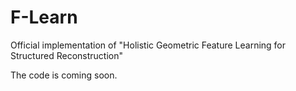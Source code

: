 # F-Learn
Official implementation of "Holistic Geometric Feature Learning for Structured Reconstruction"

The code is coming soon.
